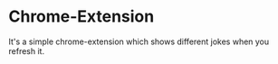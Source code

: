 # Chrome-Extension
It's a simple chrome-extension which shows  different jokes when you refresh it.
